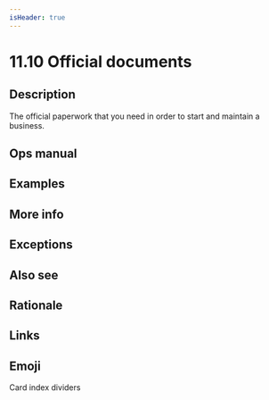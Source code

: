 ```yaml
---
isHeader: true
---
```


# 11.10 Official documents

## Description

The official paperwork that you need in order to start and maintain a business.

## Ops manual

## Examples

## More info

## Exceptions

## Also see

## Rationale

## Links

## Emoji

Card index dividers
